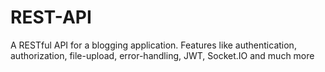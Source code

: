 # REST-API
A RESTful API for a blogging application.
Features like authentication, authorization, file-upload, error-handling, JWT, Socket.IO and much more
